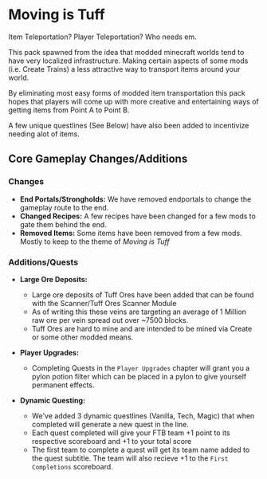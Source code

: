 # Moving is Tuff

Item Teleportation? Player Teleportation? Who needs em.

This pack spawned from the idea that modded minecraft worlds tend to have very localized infrastructure. Making certain aspects of some mods (i.e. Create Trains) a less attractive way to transport items around your world.

By eliminating most easy forms of modded item transportation this pack hopes that players will come up with more creative and entertaining ways of getting items from Point A to Point B.

A few unique questlines (See Below) have also been added to incentivize needing alot of items.

## Core Gameplay Changes/Additions
### Changes
  - **End Portals/Strongholds:** We have removed endportals to change the gameplay route to the end.
  - **Changed Recipes:** A few recipes have been changed for a few mods to gate them behind the end.
  - **Removed Items:** Some items have been removed from a few mods. Mostly to keep to the theme of *Moving is Tuff*

### Additions/Quests
  - **Large Ore Deposits:**
    - Large ore deposits of Tuff Ores have been added that can be found with the Scanner/Tuff Ores Scanner Module
    - As of writing this these veins are targeting an average of 1 Million raw ore per vein spread out over ~7500 blocks.
    - Tuff Ores are hard to mine and are intended to be mined via Create or some other modded means.

  - **Player Upgrades:**
    - Completing Quests in the `Player Upgrades` chapter will grant you a pylon potion filter which can be placed in a pylon to give yourself permanent effects.

  - **Dynamic Questing:** 
    - We've added 3 dynamic questlines (Vanilla, Tech, Magic) that when completed will generate a new quest in the line.
    - Each quest completed will give your FTB team +1 point to its respective scoreboard and +1 to your total score
    - The first team to complete a quest will get its team name added to the quest subtitle. The team will also recieve +1 to the `First Completions` scoreboard.